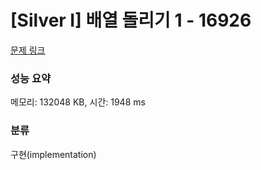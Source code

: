 # [Silver I] 배열 돌리기 1 - 16926 

[문제 링크](https://www.acmicpc.net/problem/16926) 

### 성능 요약

메모리: 132048 KB, 시간: 1948 ms

### 분류

구현(implementation)

